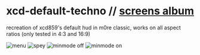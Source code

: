 # xcd-default-techno // [screens album](https://imgur.com/a/yyDVGCV)

recreation of xcd859's default hud in m0re classic, works on all aspect ratios (only tested in 4:3 and 16:9)

![menu](https://i.imgur.com/A9agD49.jpeg)
![spey](https://i.imgur.com/sSKi9Wf.jpeg)
![minmode off](https://i.imgur.com/JXCbhcY.jpeg)
![minmode on](https://i.imgur.com/DMnn90r.jpeg)
